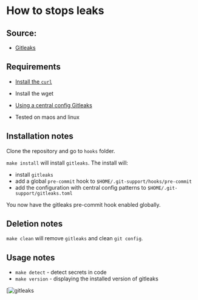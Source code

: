 # How to stops leaks

## Source:
- [Gitleaks](https://github.com/gitleaks/gitleaks)

## Requirements

- [Install the `curl`](https://everything.curl.dev/get)

- Install the wget

- [Using a central config Gitleaks](https://raw.githubusercontent.com/gitleaks/gitleaks/master/config/gitleaks.toml)

- Tested on maos and linux

## Installation notes

Clone the repository and go to `hooks` folder.

`make install` will install `gitleaks`. The install will:

- install `gitleaks`
- add a global `pre-commit` hook to `$HOME/.git-support/hooks/pre-commit`
- add the configuration with central config patterns to `$HOME/.git-support/gitleaks.toml`

You now have the gitleaks pre-commit hook enabled globally.

## Deletion notes
`make clean` will remove `gitleaks` and clean `git config`.

## Usage notes
- `make detect` - detect secrets in code
- `make version` - displaying the installed version of gitleaks

[![gitleaks]()
